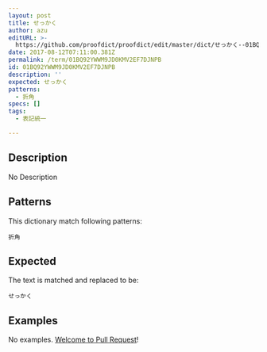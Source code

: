 ```yaml
---
layout: post
title: せっかく
author: azu
editURL: >-
  https://github.com/proofdict/proofdict/edit/master/dict/せっかく--01BQ92YWWM9JD0KMV2EF7DJNPB.yml
date: 2017-08-12T07:11:00.381Z
permalink: /term/01BQ92YWWM9JD0KMV2EF7DJNPB
id: 01BQ92YWWM9JD0KMV2EF7DJNPB
description: ''
expected: せっかく
patterns:
  - 折角
specs: []
tags:
  - 表記統一

---
```


## Description

No Description 

## Patterns

This dictionary match following patterns:

    折角

## Expected

The text is matched and replaced to be:

    せっかく

## Examples

No examples. [Welcome to Pull Request](https://github.com/jser/jser.info/edit/master/dict/せっかく--01BQ92YWWM9JD0KMV2EF7DJNPB.yml)!
